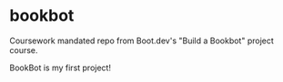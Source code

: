 # bookbot
Coursework mandated repo from Boot.dev's "Build a Bookbot" project course.

BookBot is my first project!